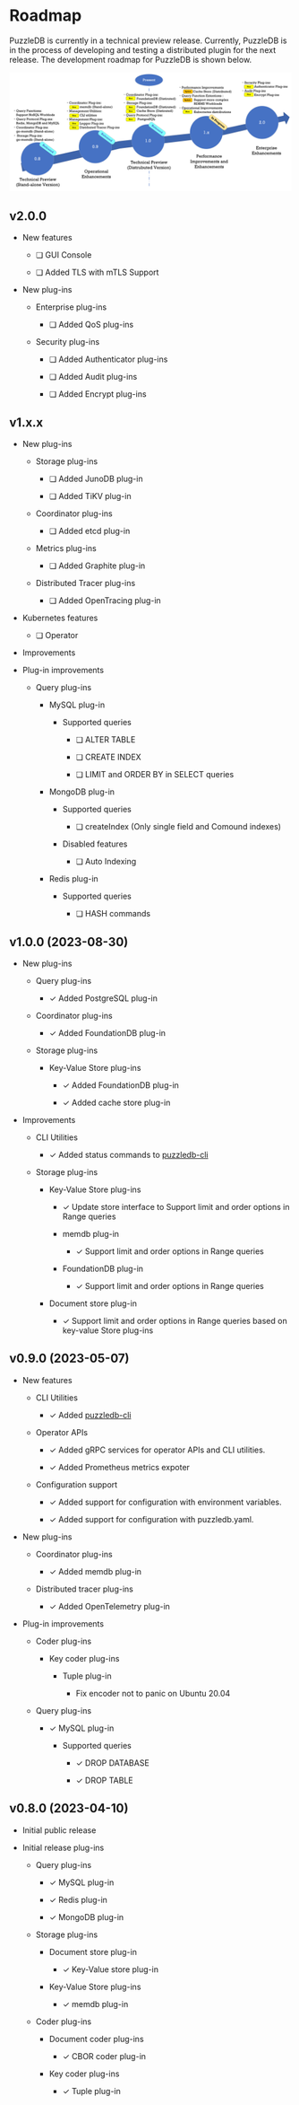 Roadmap
=======

PuzzleDB is currently in a technical preview release. Currently, PuzzleDB is in the process of developing and testing a distributed plugin for the next release. The development roadmap for PuzzleDB is shown below.

![doc/img/roadmap](img/roadmap.png)

v2.0.0
------

-   New features

    -   ❏ GUI Console

    -   ❏ Added TLS with mTLS Support

-   New plug-ins

    -   Enterprise plug-ins

        -   ❏ Added QoS plug-ins

    -   Security plug-ins

        -   ❏ Added Authenticator plug-ins

        -   ❏ Added Audit plug-ins

        -   ❏ Added Encrypt plug-ins

v1.x.x
------

-   New plug-ins

    -   Storage plug-ins

        -   ❏ Added JunoDB plug-in

        -   ❏ Added TiKV plug-in

    -   Coordinator plug-ins

        -   ❏ Added etcd plug-in

    -   Metrics plug-ins

        -   ❏ Added Graphite plug-in

    -   Distributed Tracer plug-ins

        -   ❏ Added OpenTracing plug-in

-   Kubernetes features

    -   ❏ Operator

-   Improvements

-   Plug-in improvements

    -   Query plug-ins

        -   MySQL plug-in

            -   Supported queries

                -   ❏ ALTER TABLE

                -   ❏ CREATE INDEX

                -   ❏ LIMIT and ORDER BY in SELECT queries

        -   MongoDB plug-in

            -   Supported queries

                -   ❏ createIndex (Only single field and Comound indexes)

            -   Disabled features

                -   ❏ Auto Indexing

        -   Redis plug-in

            -   Supported queries

                -   ❏ HASH commands

v1.0.0 (2023-08-30)
-------------------

-   New plug-ins

    -   Query plug-ins

        -   ✓ Added PostgreSQL plug-in

    -   Coordinator plug-ins

        -   ✓ Added FoundationDB plug-in

    -   Storage plug-ins

        -   Key-Value Store plug-ins

            -   ✓ Added FoundationDB plug-in

            -   ✓ Added cache store plug-in

-   Improvements

    -   CLI Utilities

        -   ✓ Added status commands to [puzzledb-cli](cmd/cli/puzzledb-cli.md)

    -   Storage plug-ins

        -   Key-Value Store plug-ins

            -   ✓ Update store interface to Support limit and order options in Range queries

            -   memdb plug-in

                -   ✓ Support limit and order options in Range queries

            -   FoundationDB plug-in

                -   ✓ Support limit and order options in Range queries

        -   Document store plug-in

            -   ✓ Support limit and order options in Range queries based on key-value Store plug-ins

v0.9.0 (2023-05-07)
-------------------

-   New features

    -   CLI Utilities

        -   ✓ Added [puzzledb-cli](cmd/cli/puzzledb-cli.md)

    -   Operator APIs

        -   ✓ Added gRPC services for operator APIs and CLI utilities.

        -   ✓ Added Prometheus metrics expoter

    -   Configuration support

        -   ✓ Added support for configuration with environment variables.

        -   ✓ Added support for configuration with puzzledb.yaml.

-   New plug-ins

    -   Coordinator plug-ins

        -   ✓ Added memdb plug-in

    -   Distributed tracer plug-ins

        -   ✓ Added OpenTelemetry plug-in

-   Plug-in improvements

    -   Coder plug-ins

        -   Key coder plug-ins

            -   Tuple plug-in

                -   Fix encoder not to panic on Ubuntu 20.04

    -   Query plug-ins

        -   ✓ MySQL plug-in

            -   Supported queries

                -   ✓ DROP DATABASE

                -   ✓ DROP TABLE

v0.8.0 (2023-04-10)
-------------------

-   Initial public release

-   Initial release plug-ins

    -   Query plug-ins

        -   ✓ MySQL plug-in

        -   ✓ Redis plug-in

        -   ✓ MongoDB plug-in

    -   Storage plug-ins

        -   Document store plug-in

            -   ✓ Key-Value store plug-in

        -   Key-Value Store plug-ins

            -   ✓ memdb plug-in

    -   Coder plug-ins

        -   Document coder plug-ins

            -   ✓ CBOR coder plug-in

        -   Key coder plug-ins

            -   ✓ Tuple plug-in
